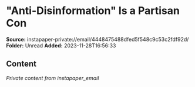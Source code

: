# "Anti-Disinformation" Is a Partisan Con

**Source:** instapaper-private://email/4448475488dfed5f548c9c53c2fdf92d/
**Folder:** Unread
**Added:** 2023-11-28T16:56:33




## Content
*Private content from instapaper_email*
